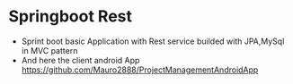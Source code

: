 # Springboot Rest
- Sprint boot basic Application with Rest service builded with JPA,MySql in MVC pattern
- And here the client android App
https://github.com/Mauro2888/ProjectManagementAndroidApp
